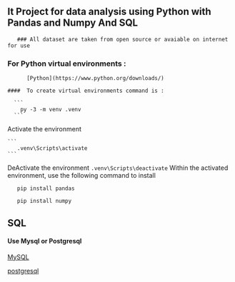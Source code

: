 
   ## It Project for data analysis using Python with Pandas and Numpy And SQL

       ### All dataset are taken from open source or avaiable on internet for use


 ### For Python virtual environments :
    
          [Python](https://www.python.org/downloads/)
  
    ####  To create virtual environments command is :
     
      ```  
        py -3 -m venv .venv 
      ```
 
   Activate the environment

    ```
       .venv\Scripts\activate
    ```

  DeActivate the environment 
    ```
       .venv\Scripts\deactivate
    ```
  Within the activated environment, use the following command to install

```
   pip install pandas

   pip install numpy
```









 ## SQL 

 #### Use Mysql or Postgresql

 
[MySQL](https://dev.mysql.com/downloads/mysql/) 

[postgresql](Lhttps://www.postgresql.org/)
